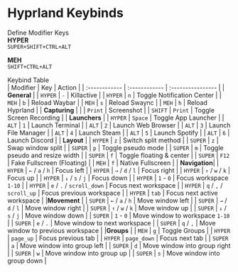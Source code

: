 # Hyprland Keybinds  
Define Modifier Keys  
**HYPER**  
`SUPER+SHIFT+CTRL+ALT`  

**MEH**  
`SHIFT+CTRL+ALT` 

Keybind Table  
| Modifier      | Key                           | Action                            |
| :------------ | :------------                 | :----------------                 |
| **General**   |
| `HYPER`       | `-`                           | Killactive                        |
| `HYPER`       | `n`                           | Toggle Notification Center        |
| `MEH`         | `b`                           | Reload Waybar                     |
| `MEH`         | `s`                           | Reload Swaync                     |
| `MEH`         | `h`                           | Reload Hyprland                   |
| **Capturing** |
|               | `Print`                       | Screenshot                        |
| `SHIFT`       | `Print`                       | Toggle Screen Recording           |
| **Launchers** |
| `HYPER`       | `Space`                       | Toggle App Launcher               |
| `ALT`         | `1`                           | Launch Terminal                   |
| `ALT`         | `2`                           | Launch Web Browser                |
| `ALT`         | `3`                           | Launch File Manager               |
| `ALT`         | `4`                           | Launch Steam                      |
| `ALT`         | `5`                           | Launch Spotify                    |
| `ALT`         | `6`                           | Launch Discord                    |
| **Layout**    |
| `HYPER`       | `z`                           | Switch split method               |
| `SUPER`       | `z`                           | Swap window split                 |
| `SUPER`       | `p`                           | Toggle pseudo mode                | 
| `SUPER`       | `m`                           | Toggle pseudo and resize width    |
| `SUPER`       | `f`                           | Toggle floating & center          |
| `SUPER`       | `F12`                         | Fake Fullscreen (Floating)        |
| `MEH`         | `f`                           | Native Fullscreen                 |
| **Navigation**|
| `HYPER`       | `←` / `a` / `h`               | Focus left                        |
| `HYPER`       | `→` / `d` / `l`               | Focus right                       |
| `HYPER`       | `↑` / `w` / `k`               | Focus up                          |
| `HYPER`       | `↓` / `s` / `j`               | Focus down                        |
| `HYPER`       | `1` - `0`                     | Focus workspace `1-10`            |
| `HYPER`       | `e` / `.` / `scroll_down`     | Focus next workspace              |
| `HYPER`       | `q` / `,` / `scroll_up`       | Focus previous workspace          |
| `HYPER`       | `tab`                         | Focus next active workspace       |
|**Movement**   |
| `SUPER`       | `←` / `a` / `h`               | Move window left                  |
| `SUPER`       | `→` / `d` / `l`               | Move window right                 |
| `SUPER`       | `↑` / `w` / `k`               | Move window up                    |
| `SUPER`       | `↓` / `s` / `j`               | Move window down                  |
| `SUPER`       | `1` - `0`                     | Move window to workspace `1-10`   |
| `SUPER`       | `e` / `.`                     | Move window to next workspace     |
| `SUPER`       | `q` / `,`                     | Move window to previous workspace |
|**Groups**     |
| `MEH`         | `g`                           | Toggle Groups                     |
| `HYPER`       | `page_up`                     | Focus previous tab                |
| `HYPER`       | `page_down`                   | Focus next tab                    |
| `SUPER`       | `a`                           | Move window into group left       |
| `SUPER`       | `d`                           | Move window into group right      |
| `SUPER`       | `w`                           | Move window into group up         |
| `SUPER`       | `s`                           | Move window into group down       |
